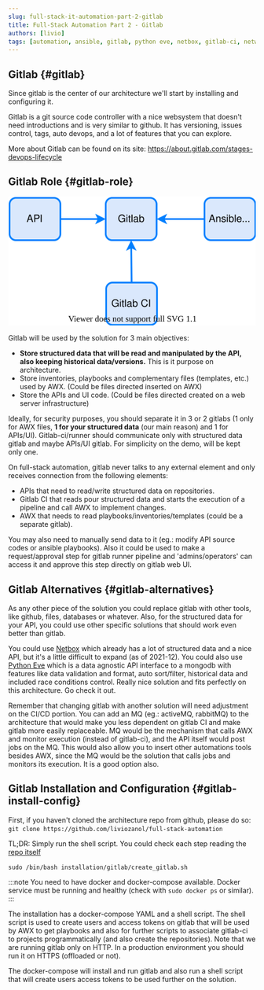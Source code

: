 ```yaml
---
slug: full-stack-it-automation-part-2-gitlab
title: Full-Stack Automation Part 2 - Gitlab
authors: [livio]
tags: [automation, ansible, gitlab, python eve, netbox, gitlab-ci, network automation]
---
```


## Gitlab {#gitlab}

Since gitlab is the center of our architecture we'll start by installing and configuring it.

Gitlab is a git source code controller with a nice websystem that doesn't need introductions and is very similar to github. It has versioning, issues control, tags, auto devops, and a lot of features that you can explore.

<!--truncate-->

More about Gitlab can be found on its site: https://about.gitlab.com/stages-devops-lifecycle

## Gitlab Role {#gitlab-role}

![Gitlab role on architecture](./img/gitlab_arch.svg)


Gitlab will be used by the solution for 3 main objectives:
- **Store structured data that will be read and manipulated by the API, also keeping historical data/versions.** This is it purpose on architecture.
- Store inventories, playbooks and complementary files (templates, etc.) used by AWX. (Could be files directed inserted on AWX)
- Store the APIs and UI code. (Could be files directed created on a web server infrastructure)

Ideally, for security purposes, you should separate it in 3 or 2 gitlabs (1 only for AWX files, **1 for your structured data** (our main reason) and 1 for APIs/UI). Gitlab-ci/runner should communicate only with structured data gitlab and maybe APIs/UI gitlab. For simplicity on the demo, will be kept only one.

On full-stack automation, gitlab never talks to any external element and only receives connection from the following elements:
- APIs that need to read/write structured data on repositories.
- Gitlab CI that reads pour structured data and starts the execution of a pipeline and call AWX to implement changes.
- AWX that needs to read playbooks/inventories/templates (could be a separate gitlab).

You may also need to manually send data to it (eg.: modify API source codes or ansible playbooks). Also it could be used to make a request/approval step for gitlab runner pipeline and 'admins/operators' can access it and approve this step directly on gitlab web UI.


## Gitlab Alternatives {#gitlab-alternatives}

As any other piece of the solution you could replace gitlab with other tools, like github, files, databases or whatever. Also, for the structured data for your API, you could use other specific solutions that should work even better than gitlab.

You could use [Netbox](https://netbox.readthedocs.io/en/stable/) which already has a lot of structured data and a nice API, but it's a little difficult to expand (as of 2021-12). You could also use [Python Eve](https://docs.python-eve.org/en/stable/) which is a data agnostic API interface to a mongodb with features like data validation and format, auto sort/filter, historical data and included race conditions control. Really nice solution and fits perfectly on this architecture. Go check it out.

Remember that changing gitlab with another solution will need adjustment on the CI/CD portion. You can add an MQ (eg.: activeMQ, rabbitMQ) to the architecture that would make you less dependent on gitlab CI and make gitlab more easily replaceable. MQ would be the mechanism that calls AWX and monitor execution (instead of gitlab-ci), and the API itself would post jobs on the MQ. This would also allow you to insert other automations tools besides AWX, since the MQ would be the solution that calls jobs and monitors its execution. It is a good option also.


## Gitlab Installation and Configuration {#gitlab-install-config}

First, if you haven't cloned the architecture repo from github, please do so: ```git clone https://github.com/liviozanol/full-stack-automation```

TL;DR: Simply run the shell script. You could check each step reading the [repo itself](https://github.com/liviozanol/full-stack_automation/tree/master/installation/gitlab)
```
sudo /bin/bash installation/gitlab/create_gitlab.sh
```

:::note
You need to have docker and docker-compose available. Docker service must be running and healthy (check with ```sudo docker ps``` or similar).
:::

The installation has a docker-compose YAML and a shell script. The shell script is used to create users and access tokens on gitlab that will be used by AWX to get playbooks and also for further scripts to associate gitlab-ci to projects programmatically (and also create the repositories). Note that we are running gitlab only on HTTP. In a production environment you should run it on HTTPS (offloaded or not).

The docker-compose will install and run gitlab and also run a shell script that will create users access tokens to be used further on the solution.